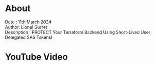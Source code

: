# About
Date : 11th March 2024  
Author: Lionel Gurret  
Description : PROTECT Your Terraform Backend Using Short-Lived User Delegated SAS Tokens!  
# YouTube Video
[](Link)